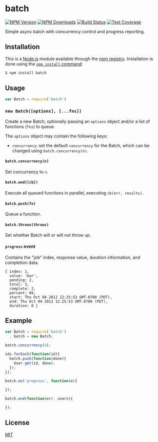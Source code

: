# batch

[![NPM Version][npm-image]][npm-url]
[![NPM Downloads][downloads-image]][downloads-url]
[![Build Status][ci-image]][ci-url]
[![Test Coverage][coveralls-image]][coveralls-url]

  Simple async batch with concurrency control and progress reporting.

## Installation

This is a [Node.js](https://nodejs.org/en/) module available through the
[npm registry](https://www.npmjs.com/). Installation is done using the
[`npm install` command](https://docs.npmjs.com/getting-started/installing-npm-packages-locally):

```bash
$ npm install batch
```

## Usage

```js
var Batch = require('batch')
```

### `new Batch([options], [...fns])`

Create a new Batch, optionally passing an `options` object and/or a list of
functions (`fns`) to queue.

The `options` object may contain the following keys:

- `concurrency`: set the default `concurrency` for the Batch, which can be changed
  using `batch.concurrency(n)`.

#### `batch.concurrency(n)`

Set concurrency to `n`.

#### `batch.end([cb])`

Execute all queued functions in parallel, executing `cb(err, results)`.

#### `batch.push(fn)`

Queue a function.

#### `batch.throws(throws)`

Set whether Batch will or will not throw up.

#### `progress` event

Contains the "job" index, response value, duration information, and completion data.

```
{ index: 1,
  value: 'bar',
  pending: 2,
  total: 3,
  complete: 2,
  percent: 66,
  start: Thu Oct 04 2012 12:25:53 GMT-0700 (PDT),
  end: Thu Oct 04 2012 12:25:53 GMT-0700 (PDT),
  duration: 0 }
```

## Example

```js
var Batch = require('batch')
  , batch = new Batch;

batch.concurrency(4);

ids.forEach(function(id){
  batch.push(function(done){
    User.get(id, done);
  });
});

batch.on('progress', function(e){

});

batch.end(function(err, users){

});
```

## License

[MIT](LICENSE)

[ci-image]: https://badgen.net/github/checks/visionmedia/batch/master?label=ci
[ci-url]: https://github.com/visionmedia/batch/actions/workflows/ci.yml
[coveralls-image]: https://badgen.net/coveralls/c/github/visionmedia/batch/master
[coveralls-url]: https://coveralls.io/r/visionmedia/batch?branch=master
[downloads-image]: https://badgen.net/npm/dm/batch
[downloads-url]: https://npmjs.org/package/batch
[npm-image]: https://badgen.net/npm/v/batch
[npm-url]: https://npmjs.org/package/batch
[travis-image]: https://badgen.net/travis/visionmedia/batch/master
